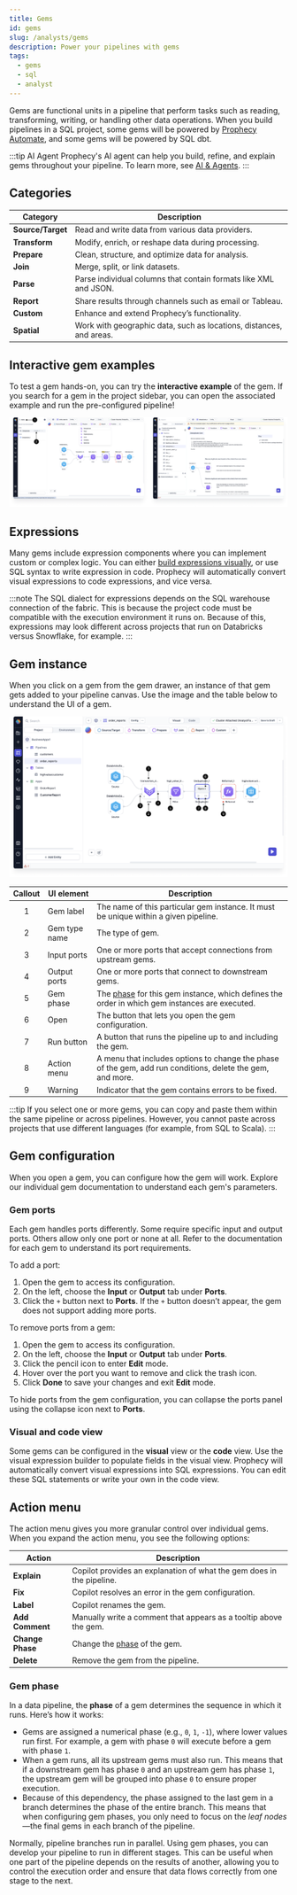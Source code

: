```yaml
---
title: Gems
id: gems
slug: /analysts/gems
description: Power your pipelines with gems
tags:
  - gems
  - sql
  - analyst
---
```


Gems are functional units in a pipeline that perform tasks such as reading, transforming, writing, or handling other data operations. When you build pipelines in a SQL project, some gems will be powered by [Prophecy Automate](/administration/architecture), and some gems will be powered by SQL dbt.

:::tip AI Agent
Prophecy's AI agent can help you build, refine, and explain gems throughout your pipeline. To learn more, see [AI & Agents](/analysts/ai-features).
:::

## Categories

| Category          | Description                                                         |
| ----------------- | ------------------------------------------------------------------- |
| **Source/Target** | Read and write data from various data providers.                    |
| **Transform**     | Modify, enrich, or reshape data during processing.                  |
| **Prepare**       | Clean, structure, and optimize data for analysis.                   |
| **Join**          | Merge, split, or link datasets.                                     |
| **Parse**         | Parse individual columns that contain formats like XML and JSON.    |
| **Report**        | Share results through channels such as email or Tableau.            |
| **Custom**        | Enhance and extend Prophecy’s functionality.                        |
| **Spatial**       | Work with geographic data, such as locations, distances, and areas. |

<!-- | **Subgraph**      | Group gems into reusable components.                       |  -->

## Interactive gem examples

To test a gem hands-on, you can try the **interactive example** of the gem. If you search for a gem in the project sidebar, you can open the associated example and run the pre-configured pipeline!

![Gem example](img/interactive-example.png)

## Expressions

Many gems include expression components where you can implement custom or complex logic. You can either [build expressions visually](/analysts/visual-expression-builder), or use SQL syntax to write expression in code. Prophecy will automatically convert visual expressions to code expressions, and vice versa.

:::note
The SQL dialect for expressions depends on the SQL warehouse connection of the fabric. This is because the project code must be compatible with the execution environment it runs on. Because of this, expressions may look different across projects that run on Databricks versus Snowflake, for example.
:::

## Gem instance

When you click on a gem from the gem drawer, an instance of that gem gets added to your pipeline canvas. Use the image and the table below to understand the UI of a gem.

![Gem instance](img/gem-instance.png)

| Callout | UI element    | Description                                                                                                 |
| :-----: | ------------- | ----------------------------------------------------------------------------------------------------------- |
|    1    | Gem label     | The name of this particular gem instance. It must be unique within a given pipeline.                        |
|    2    | Gem type name | The type of gem.                                                                                            |
|    3    | Input ports   | One or more ports that accept connections from upstream gems.                                               |
|    4    | Output ports  | One or more ports that connect to downstream gems.                                                          |
|    5    | Gem phase     | The [phase](#gem-phase) for this gem instance, which defines the order in which gem instances are executed. |
|    6    | Open          | The button that lets you open the gem configuration.                                                        |
|    7    | Run button    | A button that runs the pipeline up to and including the gem.                                                |
|    8    | Action menu   | A menu that includes options to change the phase of the gem, add run conditions, delete the gem, and more.  |
|    9    | Warning       | Indicator that the gem contains errors to be fixed.                                                         |

:::tip
If you select one or more gems, you can copy and paste them within the same pipeline or across pipelines. However, you cannot paste across projects that use different languages (for example, from SQL to Scala).
:::

## Gem configuration

When you open a gem, you can configure how the gem will work. Explore our individual gem documentation to understand each gem's parameters.

### Gem ports

Each gem handles ports differently. Some require specific input and output ports. Others allow only one port or none at all. Refer to the documentation for each gem to understand its port requirements.

To add a port:

1. Open the gem to access its configuration.
1. On the left, choose the **Input** or **Output** tab under **Ports**.
1. Click the `+` button next to **Ports**. If the `+` button doesn’t appear, the gem does not support adding more ports.

To remove ports from a gem:

1. Open the gem to access its configuration.
1. On the left, choose the **Input** or **Output** tab under **Ports**.
1. Click the pencil icon to enter **Edit** mode.
1. Hover over the port you want to remove and click the trash icon.
1. Click **Done** to save your changes and exit **Edit** mode.

To hide ports from the gem configuration, you can collapse the ports panel using the collapse icon next to **Ports**.

### Visual and code view

Some gems can be configured in the **visual** view or the **code** view. Use the visual expression builder to populate fields in the visual view. Prophecy will automatically convert visual expressions into SQL expressions. You can edit these SQL statements or write your own in the code view.

## Action menu

The action menu gives you more granular control over individual gems. When you expand the action menu, you see the following options:

| **Action**       | **Description**                                                       |
| ---------------- | --------------------------------------------------------------------- |
| **Explain**      | Copilot provides an explanation of what the gem does in the pipeline. |
| **Fix**          | Copilot resolves an error in the gem configuration.                   |
| **Label**        | Copilot renames the gem.                                              |
| **Add Comment**  | Manually write a comment that appears as a tooltip above the gem.     |
| **Change Phase** | Change the [phase](#gem-phase) of the gem.                            |
| **Delete**       | Remove the gem from the pipeline.                                     |

### Gem phase

In a data pipeline, the **phase** of a gem determines the sequence in which it runs. Here’s how it works:

- Gems are assigned a numerical phase (e.g., `0`, `1`, `-1`), where lower values run first. For example, a gem with phase `0` will execute before a gem with phase `1`.
- When a gem runs, all its upstream gems must also run. This means that if a downstream gem has phase `0` and an upstream gem has phase `1`, the upstream gem will be grouped into phase `0` to ensure proper execution.
- Because of this dependency, the phase assigned to the last gem in a branch determines the phase of the entire branch. This means that when configuring gem phases, you only need to focus on the _leaf nodes_—the final gems in each branch of the pipeline.

Normally, pipeline branches run in parallel. Using gem phases, you can develop your pipeline to run in different stages. This can be useful when one part of the pipeline depends on the results of another, allowing you to control the execution order and ensure that data flows correctly from one stage to the next.
